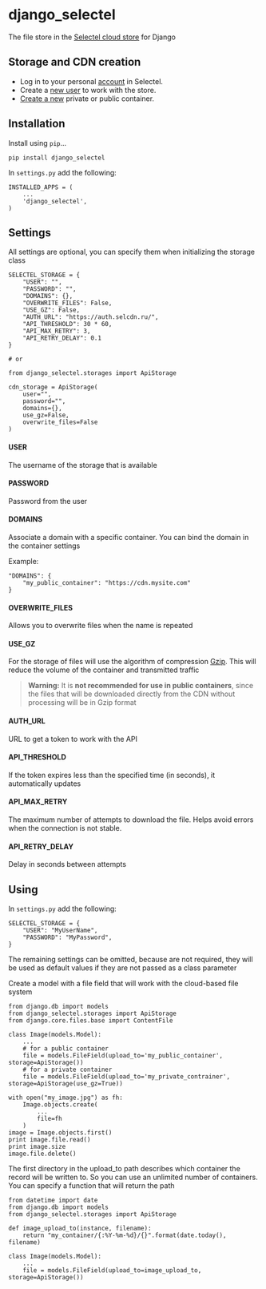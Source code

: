 django_selectel
===================


The file store in the [Selectel cloud store](https://selectel.ru/services/cloud/storage/) for Django

Storage and CDN creation
-------------
 - Log in to your personal [account](https://my.selectel.ru/login/) in
   Selectel. 
 - Create a [new user](https://my.selectel.ru/storage/users)
   to work with the store.
 - [Create a new](https://my.selectel.ru/storage/containers) private or public
   container.

Installation
-------------
Install using `pip`...

    pip install django_selectel
  
In `settings.py` add the following:

    INSTALLED_APPS = (
	    ...
	    'django_selectel',
	)

Settings
-------------------
All settings are optional, you can specify them when initializing the storage class

    SELECTEL_STORAGE = {
	    "USER": "",
	    "PASSWORD": "",
	    "DOMAINS": {},
	    "OVERWRITE_FILES": False,
	    "USE_GZ": False,
	    "AUTH_URL": "https://auth.selcdn.ru/",
	    "API_THRESHOLD": 30 * 60,
	    "API_MAX_RETRY": 3,
	    "API_RETRY_DELAY": 0.1
	}
	
	# or
	
	from django_selectel.storages import ApiStorage
	
	cdn_storage = ApiStorage(
		user="",
		password="",
		domains={},
		use_gz=False,
		overwrite_files=False
	)

#### **USER**
The username of the storage that is available

#### **PASSWORD**
Password from the user

#### **DOMAINS**

Associate a domain with a specific container. You can bind the domain in the container settings

Example:

    "DOMAINS": {
	    "my_public_container": "https://cdn.mysite.com"
    }

#### **OVERWRITE_FILES**
Allows you to overwrite files when the name is repeated

#### **USE_GZ**
For the storage of files will use the algorithm of compression [Gzip](http://www.gzip.org/zlib/rfc-gzip.html). This will reduce the volume of the container and transmitted traffic

> **Warning:**
> It is **not recommended for use in public containers**, since the files that will be downloaded directly from the CDN without processing will be in Gzip format

#### **AUTH_URL**

URL to get a token to work with the API

#### **API_THRESHOLD**

If the token expires less than the specified time (in seconds), it automatically updates

#### **API_MAX_RETRY**
The maximum number of attempts to download the file.
Helps avoid errors when the connection is not stable.

#### **API_RETRY_DELAY**
Delay in seconds between attempts

Using
-------------------

In `settings.py` add the following:

    SELECTEL_STORAGE = {
	    "USER": "MyUserName",
	    "PASSWORD": "MyPassword",
	}
The remaining settings can be omitted, because are not required, they will be used as default values if they are not passed as a class parameter

Create a model with a file field that will work with the cloud-based file system

    from django.db import models
    from django_selectel.storages import ApiStorage
    from django.core.files.base import ContentFile
	
	class Image(models.Model):
		...
		# for a public container
		file = models.FileField(upload_to='my_public_container', storage=ApiStorage()) 
		# for a private container
		file = models.FileField(upload_to='my_private_contrainer', storage=ApiStorage(use_gz=True))
	
	with open("my_image.jpg") as fh:
		Image.objects.create(
			...
			file=fh
		)
	image = Image.objects.first()
	print image.file.read()
	print image.size
	image.file.delete()

The first directory in the upload_to path describes which container the record will be written to. So you can use an unlimited number of containers.
You can specify a function that will return the path

    from datetime import date
    from django.db import models
    from django_selectel.storages import ApiStorage
    
    def image_upload_to(instance, filename):
        return "my_container/{:%Y-%m-%d}/{}".format(date.today(), filename)

	class Image(models.Model):
		...
		file = models.FileField(upload_to=image_upload_to, storage=ApiStorage())
